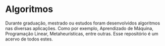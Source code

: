 # Algoritmos

Durante graduação, mestrado ou estudos foram desenvolvidos algoritmos nas diversas aplicações. Como por exemplo, Aprendizado de Máquina, Programação Linear, Metaheurísticas, entre outras. Esse repositório é um acervo de todos estes.
